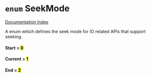 # `enum` SeekMode

[Documentation Index](../README.md)

A enum which defines the seek mode for IO related APIs that support
seeking.

#### Start = <mark>0</mark>



#### Current = <mark>1</mark>



#### End = <mark>2</mark>



